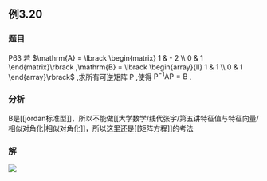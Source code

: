 ## 例3.20
### 题目
P63 若 $\mathrm{A} = \lbrack \begin{matrix} 1 & - 2 \\ 0 & 1 \end{matrix}\rbrack ,\mathrm{B} = \lbrack \begin{array}{ll} 1 & 1 \\ 0 & 1 \end{array}\rbrack$ ,求所有可逆矩阵 $\mathrm{P}$ ,使得 ${\mathrm{P}}^{-1}\mathrm{{AP}} = \mathrm{B}$ .
### 分析
B是[[jordan标准型]]，所以不能做[[大学数学/线代张宇/第五讲特征值与特征向量/相似对角化|相似对角化]]，所以这里还是[[矩阵方程]]的考法
### 解
![](https://img.hwenyi.tech/202410162239290.webp)
